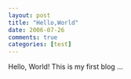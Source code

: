 ```yaml
---
layout: post
title: "Hello,World"
date: 2006-07-26
comments: true
categories: [test]
---
```


Hello, World! This is my first blog ...
